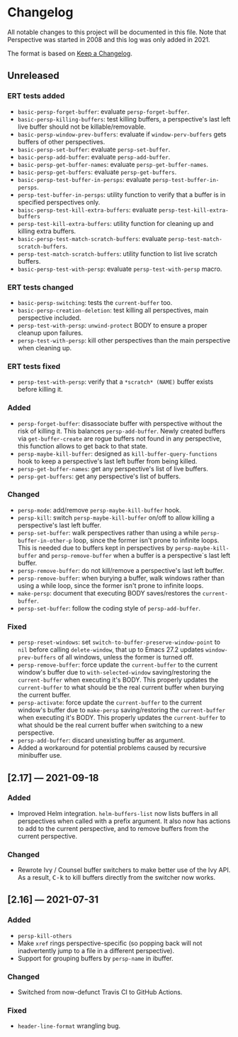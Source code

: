 # Changelog

All notable changes to this project will be documented in this file. Note that
Perspective was started in 2008 and this log was only added in 2021.

The format is based on [Keep a Changelog](https://keepachangelog.com/en/1.0.0/).


## Unreleased

### ERT tests added

- `basic-persp-forget-buffer`: evaluate `persp-forget-buffer`.
- `basic-persp-killing-buffers`: test killing buffers, a perspective's last left live buffer should not be killable/removable.
- `basic-persp-window-prev-buffers`: evaluate if `window-perv-buffers` gets buffers of other perspectives.
- `basic-persp-set-buffer`: evaluate `persp-set-buffer`.
- `basic-persp-add-buffer`: evaluate `persp-add-buffer`.
- `basic-persp-get-buffer-names`: evaluate `persp-get-buffer-names`.
- `basic-persp-get-buffers`: evaluate `persp-get-buffers`.
- `basic-persp-test-buffer-in-persps`: evaluate `persp-test-buffer-in-persps`.
- `persp-test-buffer-in-persps`: utility function to verify that a buffer is in specified perspectives only.
- `baisc-persp-test-kill-extra-buffers`: evaluate `persp-test-kill-extra-buffers`
- `persp-test-kill-extra-buffers`: utility function for cleaning up and killing extra buffers.
- `basic-persp-test-match-scratch-buffers`: evaluate `persp-test-match-scratch-buffers`.
- `persp-test-match-scratch-buffers`: utility function to list live scratch buffers.
- `basic-persp-test-with-persp`: evaluate `persp-test-with-persp` macro.


### ERT tests changed

- `basic-persp-switching`: tests the `current-buffer` too.
- `basic-persp-creation-deletion`: test killing all perspectives, main perspective included.
- `persp-test-with-persp`: `unwind-protect` BODY to ensure a proper cleanup upon failures.
- `persp-test-with-persp`: kill other perspectives than the main perspective when cleaning up.


### ERT tests fixed

- `persp-test-with-persp`: verify that a `*scratch* (NAME)` buffer exists before killing it.


### Added

- `persp-forget-buffer`: disassociate buffer with perspective without the risk of killing it.  This balances `persp-add-buffer`.  Newly created buffers via `get-buffer-create` are rogue buffers not found in any perspective, this function allows to get back to that state.
- `persp-maybe-kill-buffer`: designed as `kill-buffer-query-functions` hook to keep a perspective's last left buffer from being killed.
- `persp-get-buffer-names`: get any perspective's list of live buffers.
- `persp-get-buffers`: get any perspective's list of buffers.


### Changed

- `persp-mode`: add/remove `persp-maybe-kill-buffer` hook.
- `persp-kill`: switch `persp-maybe-kill-buffer` on/off to allow killing a perspective's last left buffer.
- `persp-set-buffer`: walk perspectives rather than using a while `persp-buffer-in-other-p` loop, since the former isn't prone to infinite loops.  This is needed due to buffers kept in perspectives by `persp-maybe-kill-buffer` and `persp-remove-buffer` when a buffer is a perspective`s last left buffer.
- `persp-remove-buffer`: do not kill/remove a perspective's last left buffer.
- `persp-remove-buffer`: when burying a buffer, walk windows rather than using a while loop, since the former isn't prone to infinite loops.
- `make-persp`: document that executing BODY saves/restores the `current-buffer`.
- `persp-set-buffer`: follow the coding style of `persp-add-buffer`.


### Fixed

- `persp-reset-windows`: set `switch-to-buffer-preserve-window-point` to `nil` before calling `delete-window`, that up to Emacs 27.2 updates `window-prev-buffers` of all windows, unless the former is turned off.
- `persp-remove-buffer`: force update the `current-buffer` to the current window's buffer due to `with-selected-window` saving/restoring the `current-buffer` when executing it's BODY.  This properly updates the `current-buffer` to what should be the real current buffer when burying the current buffer.
- `persp-activate`: force update the `current-buffer` to the current window's buffer due to `make-persp` saving/restoring the `current-buffer` when executing it's BODY.  This properly updates the `current-buffer` to what should be the real current buffer when switching to a new perspective.
- `persp-add-buffer`: discard unexisting buffer as argument.
- Added a workaround for potential problems caused by recursive minibuffer use.


## [2.17] — 2021-09-18

### Added

- Improved Helm integration. `helm-buffers-list` now lists buffers in all perspectives when called with a prefix argument. It also now has actions to add to the current perspective, and to remove buffers from the current perspective.


### Changed

- Rewrote Ivy / Counsel buffer switchers to make better use of the Ivy API. As a result, <kbd>C-k</kbd> to kill buffers directly from the switcher now works.


## [2.16] — 2021-07-31

### Added

- `persp-kill-others`
- Make `xref` rings perspective-specific (so popping back will not inadvertently jump to a file in a different perspective).
- Support for grouping buffers by `persp-name` in ibuffer.


### Changed

- Switched from now-defunct Travis CI to GitHub Actions.


### Fixed

- `header-line-format` wrangling bug.
